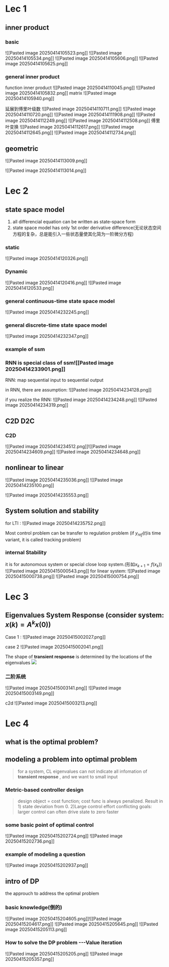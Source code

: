 # Lec 1 

## inner product
### basic
![[Pasted image 20250414105523.png]]
![[Pasted image 20250414105534.png]]
![[Pasted image 20250414105606.png]]
![[Pasted image 20250414105625.png]]
### general inner product

function inner product
![[Pasted image 20250414110045.png]]
![[Pasted image 20250414105832.png]]
matrix 
![[Pasted image 20250414105940.png]]

延展到傅里叶级数
![[Pasted image 20250414110711.png]]
![[Pasted image 20250414110720.png]]
![[Pasted image 20250414111908.png]]
![[Pasted image 20250414112249.png]]
![[Pasted image 20250414112508.png]]
傅里叶变换
![[Pasted image 20250414112617.png]]
![[Pasted image 20250414112645.png]]
![[Pasted image 20250414112734.png]]

## geometric

![[Pasted image 20250414113009.png]]

![[Pasted image 20250414113014.png]]

# Lec 2
## state space model
1. all differencial equation can be written as state-space form
2. state space model has only 1st order derivative difference(无论状态空间方程的复杂，总是能引入一些状态量使其化简为一阶微分方程)
### static 
![[Pasted image 20250414120326.png]]

### Dynamic
![[Pasted image 20250414120416.png]]
![[Pasted image 20250414120533.png]]

### general continuous-time state space model
![[Pasted image 20250414232245.png]]

### general discrete-time state space model
![[Pasted image 20250414232347.png]]

### example of ssm


### RNN is special class of ssm![[Pasted image 20250414233901.png]]
RNN: map sequential input to sequential output

in RNN, there are assumption: 
![[Pasted image 20250414234128.png]]

if you realize the RNN: 
![[Pasted image 20250414234248.png]]
![[Pasted image 20250414234319.png]]


## C2D D2C

### C2D
![[Pasted image 20250414234512.png]]![[Pasted image 20250414234609.png]]
![[Pasted image 20250414234648.png]]


## nonlinear to linear

![[Pasted image 20250414235036.png]]
![[Pasted image 20250414235100.png]]


![[Pasted image 20250414235553.png]]

## System solution and stability

for LTI :
![[Pasted image 20250414235752.png]]


Most control problem can be transfer to regulation problem (if $y_{ref}(t)$is time variant, it is called tracking problem) 

### internal Stability 
it is for autonomous system or special close loop system.(形如$x_{k+1} = f(x_k)$) 
![[Pasted image 20250415000543.png]]
for linear system:
![[Pasted image 20250415000738.png]]
![[Pasted image 20250415000754.png]]


# Lec 3
## Eigenvalues    System Response (consider system: $x(k) = A^kx(0)$) 

Case 1 : 
 ![[Pasted image 20250415002027.png]]
 
 
 case 2
![[Pasted image 20250415002041.png]]


The shape of **transient response** is determined by the locations  of the eigenvalues
![](https://api2.mubu.com/v3/document_image/34d09a69-f751-41b1-8303-f96a4ff80131-28037886.jpg)



### 二阶系统

![[Pasted image 20250415003141.png]]
![[Pasted image 20250415003149.png]]

c2d
![[Pasted image 20250415003213.png]]



# Lec 4 
## what is the optimal problem?



## modeling a problem into optimal problem
> for a system, CL eigenvalues can not indicate all infomation of **transient response** , and we want to small input 

### Metric-based controller design 
> design object = cost function; 
> cost func is  always penalized. Result in 1) state deviation from 0. 2)Large control effort
> conflicting goals: larger control can often drive state to  zero faster 

### some basic point of optimal control 
![[Pasted image 20250415202724.png]]
![[Pasted image 20250415202736.png]]

### example of modeling a question 
![[Pasted image 20250415202937.png]]


## intro of DP
the approuch to address the optimal problem 

### basic knowledge(倒的)
![[Pasted image 20250415204605.png]]![[Pasted image 20250415204617.png]]
![[Pasted image 20250415205645.png]]
![[Pasted image 20250415205113.png]]

### How to solve the DP problem ---Value iteration

![[Pasted image 20250415205205.png]]
![[Pasted image 20250415205357.png]]


